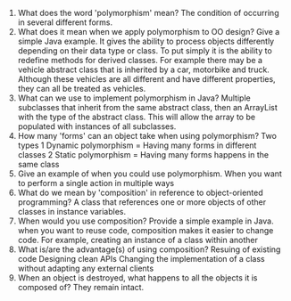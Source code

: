 1. What does the word 'polymorphism' mean?
The condition of occurring in several different forms.
2. What does it mean when we apply polymorphism to OO design? Give a simple Java example.
It gives the ability to process objects differently depending on their data type or class. To put simply it is the ability to redefine methods for derived classes.
For example there may be a vehicle abstract class that is inherited by a car, motorbike and truck.
Although these vehicles are all different and have different properties, they can all be treated as vehicles.
3. What can we use to implement polymorphism in Java?
Multiple subclasses that inherit from the same abstract class, then an ArrayList with the type of
the abstract class. This will allow the array to be populated with instances of all subclasses.
4. How many 'forms' can an object take when using polymorphism?
Two types
  1 Dynamic polymorphism = Having many forms in different classes
  2 Static polymorphism = Having many forms happens in the same class
5. Give an example of when you could use polymorphism.
 When you want to perform a single action in multiple ways
6. What do we mean by 'composition' in reference to object-oriented programming?
 A class that references one or more objects of other classes in instance variables.
7. When would you use composition? Provide a simple example in Java.
when you want to reuse code, composition makes it easier to change code.
For example, creating an instance of a class within another
8. What is/are the advantage(s) of using composition?
Resuing of existing code
Designing clean APIs
Changing the implementation of a class without adapting any external clients
9. When an object is destroyed, what happens to all the objects it is composed of?
They remain intact.
